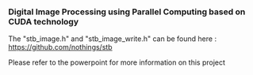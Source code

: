 ### Digital Image Processing using Parallel Computing based on CUDA technology

The "stb_image.h" and "stb_image_write.h" can be found here : https://github.com/nothings/stb

Please refer to the powerpoint for more information on this project
